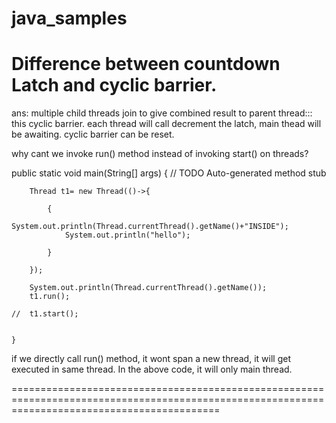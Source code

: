# java_samples
Difference between countdown Latch and cyclic barrier.
=========================================================
ans: multiple child threads join to give combined result to parent thread::: this cyclic barrier.
     each thread will call decrement the latch, main thead will be awaiting.
     cyclic barrier can be reset.
     
 why cant we invoke run() method instead of invoking start() on threads? 
 
 public static void main(String[] args) {
		// TODO Auto-generated method stub
		
		Thread t1= new Thread(()->{
			
			{
				System.out.println(Thread.currentThread().getName()+"INSIDE");
				System.out.println("hello");
				
			}
			
		});

		System.out.println(Thread.currentThread().getName());
		t1.run();
		
	//	t1.start();
		
		
	}

if we directly call run() method, it wont span a new thread, it will get executed in same thread. In the above code, it will only main thread.

================================================================================================================================================
